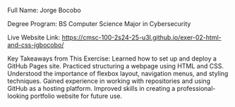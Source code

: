 Full Name:
Jorge Bocobo

Degree Program:
BS Computer Science Major in Cybersecurity

Live Website Link:
https://cmsc-100-2s24-25-u3l.github.io/exer-02-html-and-css-jgbocobo/

Key Takeaways from This Exercise:
Learned how to set up and deploy a GitHub Pages site.
Practiced structuring a webpage using HTML and CSS.
Understood the importance of flexbox layout, navigation menus, and styling techniques.
Gained experience in working with repositories and using GitHub as a hosting platform.
Improved skills in creating a professional-looking portfolio website for future use.
